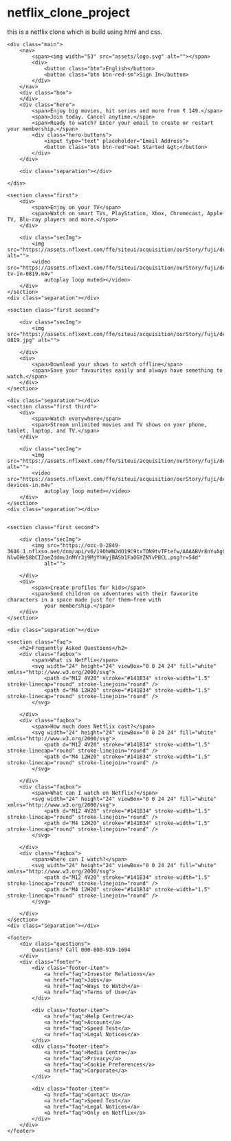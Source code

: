# netflix_clone_project

this is a netflix clone which is build using html and css.



<!DOCTYPE html>
<html lang="en">

<head>
    <meta charset="UTF-8">
    <meta name="viewport" content="width=device-width, initial-scale=1.0">
    <title>Netflix India – Watch TV Shows Online, Watch Movies Online</title>
    <link rel="stylesheet" href="style.css">
</head>

<body>

    <div class="main">
        <nav>
            <span><img width="53" src="assets/logo.svg" alt=""></span>
            <div>
                <button class="btn">English</button>
                <button class="btn btn-red-sm">Sign In</button>
            </div>
        </nav>
        <div class="box">
        </div>
        <div class="hero">
            <span>Enjoy big movies, hit series and more from ₹ 149.</span>
            <span>Join today. Cancel anytime.</span>
            <span>Ready to watch? Enter your email to create or restart your membership.</span>
            <div class="hero-buttons">
                <input type="text" placeholder="Email Address">
                <button class="btn btn-red">Get Started &gt;</button>
            </div>
        </div>

        <div class="separation"></div>

    </div>

    <section class="first">
        <div>
            <span>Enjoy on your TV</span>
            <span>Watch on smart TVs, PlayStation, Xbox, Chromecast, Apple TV, Blu-ray players and more.</span>
        </div>

        <div class="secImg">
            <img src="https://assets.nflxext.com/ffe/siteui/acquisition/ourStory/fuji/desktop/tv.png" alt="">
            <video src="https://assets.nflxext.com/ffe/siteui/acquisition/ourStory/fuji/desktop/video-tv-in-0819.m4v"
                autoplay loop muted></video>
        </div>
    </section>
    <div class="separation"></div>

    <section class="first second">

        <div class="secImg">
            <img src="https://assets.nflxext.com/ffe/siteui/acquisition/ourStory/fuji/desktop/mobile-0819.jpg" alt="">

        </div>
        <div>
            <span>Download your shows to watch offline</span>
            <span>Save your favourites easily and always have something to watch.</span>
        </div>
    </section>

    <div class="separation"></div>
    <section class="first third">
        <div>
            <span>Watch everywhere</span>
            <span>Stream unlimited movies and TV shows on your phone, tablet, laptop, and TV.</span>
        </div>

        <div class="secImg">
            <img src="https://assets.nflxext.com/ffe/siteui/acquisition/ourStory/fuji/desktop/tv.png" alt="">
            <video src="https://assets.nflxext.com/ffe/siteui/acquisition/ourStory/fuji/desktop/video-devices-in.m4v"
                autoplay loop muted></video>
        </div>
    </section>
    <div class="separation"></div>


    <section class="first second">

        <div class="secImg">
            <img src="https://occ-0-2849-3646.1.nflxso.net/dnm/api/v6/19OhWN2dO19C9txTON9tvTFtefw/AAAABVr8nYuAg0xDpXDv0VI9HUoH7r2aGp4TKRCsKNQrMwxzTtr-NlwOHeS8bCI2oeZddmu3nMYr3j9MjYhHyjBASb1FaOGYZNYvPBCL.png?r=54d"
                alt="">

        </div>
        <div>
            <span>Create profiles for kids</span>
            <span>Send children on adventures with their favourite characters in a space made just for them—free with
                your membership.</span>
        </div>
    </section>

    <div class="separation"></div>

    <section class="faq">
        <h2>Frequently Asked Questions</h2>
        <div class="faqbox">
            <span>What is NetFlix</span>
            <svg width="24" height="24" viewBox="0 0 24 24" fill="white" xmlns="http://www.w3.org/2000/svg">
                <path d="M12 4V20" stroke="#141B34" stroke-width="1.5" stroke-linecap="round" stroke-linejoin="round" />
                <path d="M4 12H20" stroke="#141B34" stroke-width="1.5" stroke-linecap="round" stroke-linejoin="round" />
            </svg>

        </div>
        <div class="faqbox">
            <span>How much does Netflix cost?</span>
            <svg width="24" height="24" viewBox="0 0 24 24" fill="white" xmlns="http://www.w3.org/2000/svg">
                <path d="M12 4V20" stroke="#141B34" stroke-width="1.5" stroke-linecap="round" stroke-linejoin="round" />
                <path d="M4 12H20" stroke="#141B34" stroke-width="1.5" stroke-linecap="round" stroke-linejoin="round" />
            </svg>

        </div>
        <div class="faqbox">
            <span>What can I watch on Netflix?</span>
            <svg width="24" height="24" viewBox="0 0 24 24" fill="white" xmlns="http://www.w3.org/2000/svg">
                <path d="M12 4V20" stroke="#141B34" stroke-width="1.5" stroke-linecap="round" stroke-linejoin="round" />
                <path d="M4 12H20" stroke="#141B34" stroke-width="1.5" stroke-linecap="round" stroke-linejoin="round" />
            </svg>

        </div>
        <div class="faqbox">
            <span>Where can I watch?</span>
            <svg width="24" height="24" viewBox="0 0 24 24" fill="white" xmlns="http://www.w3.org/2000/svg">
                <path d="M12 4V20" stroke="#141B34" stroke-width="1.5" stroke-linecap="round" stroke-linejoin="round" />
                <path d="M4 12H20" stroke="#141B34" stroke-width="1.5" stroke-linecap="round" stroke-linejoin="round" />
            </svg>

        </div>
    </section>
    <div class="separation"></div>

    <footer>
        <div class="questions">
            Questions? Call 000-800-919-1694
        </div>
        <div class="footer">
            <div class="footer-item"> 
                <a href="faq">Investor Relations</a>
                <a href="faq">Jobs</a>
                <a href="faq">Ways to Watch</a>
                <a href="faq">Terms of Use</a>
            </div>

            <div class="footer-item"> 
                <a href="faq">Help Centre</a>
                <a href="faq">Account</a>
                <a href="faq">Speed Test</a>
                <a href="faq">Legal Notices</a>
            </div>
            <div class="footer-item">
                <a href="faq">Media Centre</a>
                <a href="faq">Privacy</a>
                <a href="faq">Cookie Preferences</a> 
                <a href="faq">Corporate</a>
            </div>

            <div class="footer-item">
                <a href="faq">Contact Us</a>
                <a href="faq">Speed Test</a> 
                <a href="faq">Legal Notices</a> 
                <a href="faq">Only on Netflix</a>
            </div>
        </div>
    </footer>
</body>

</html>
